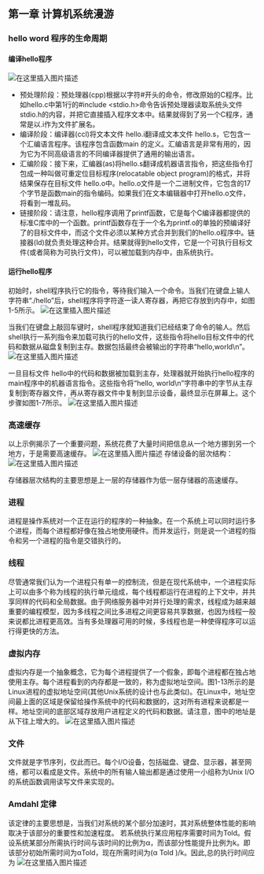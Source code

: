 ## 第一章  计算机系统漫游
### hello word 程序的生命周期
#### 编译hello程序
![在这里插入图片描述](https://img-blog.csdnimg.cn/56cf106663044898b83ef30b814dc0ac.png)
- 预处理阶段：预处理器(cpp)根据以字符#开头的命令，修改原始的C程序。比如hello.c中第1行的#include <stdio.h>命令告诉预处理器读取系统头文件stdio.h的内容，并把它直接插入程序文本中。结果就得到了另一个C程序，通常是以.i作为文件扩展名。
- 编译阶段：编译器(ccl)将文本文件 hello.i翻译成文本文件 hello.s，它包含一个汇编语言程序。该程序包含函数main 的定义。汇编语言是非常有用的，因为它为不同高级语言的不同编译器提供了通用的输出语言。
- 汇编阶段：接下来，汇编器(as)将hello.s翻译成机器语言指令，把这些指令打包成一种叫做可重定位目标程序(relocatable object program)的格式，并将结果保存在目标文件 hello.o中。hello.o文件是一个二进制文件，它包含的17个字节是函数main的指令编码。如果我们在文本编辑器中打开hello.o文件，将看到一堆乱码。
- 链接阶段：请注意，hello程序调用了printf函数，它是每个C编译器都提供的标准C库中的一个函数。printf函数存在于一个名为printf.o的单独的预编译好了的目标文件中，而这个文件必须以某种方式合并到我们的hello.o程序中。链接器(ld)就负责处理这种合并。结果就得到hello文件，它是一个可执行目标文件(或者简称为可执行文件)，可以被加载到内存中，由系统执行。


#### 运行hello程序
初始时，shell程序执行它的指令，等待我们输入一个命令。当我们在键盘上输人字符串“./hello”后，shell程序将字符逐一读人寄存器，再把它存放到内存中，如图1-5所示。
![在这里插入图片描述](https://img-blog.csdnimg.cn/df571b056e174975805334ac31b83e41.png)

当我们在键盘上敲回车键时，shell程序就知道我们已经结束了命令的输人。然后shell执行一系列指令来加载可执行的hello文件，这些指令将hello目标文件中的代码和数据从磁盘复制到主存。数据包括最终会被输出的字符串“hello,world\n”。
![在这里插入图片描述](https://img-blog.csdnimg.cn/17d7c2936c004902a88ae17b3f2d08ba.png)

一旦目标文件 hello中的代码和数据被加载到主存，处理器就开始执行hello程序的 main程序中的机器语言指令。这些指令将“hello, world\n”字符串中的字节从主存复制到寄存器文件，再从寄存器文件中复制到显示设备，最终显示在屏幕上。这个步骤如图1-7所示。
![在这里插入图片描述](https://img-blog.csdnimg.cn/3367aca622074331b1364f8d77e92ab1.png)
### 高速缓存
以上示例揭示了一个重要问题，系统花费了大量时间把信息从一个地方挪到另一个地方，于是需要高速缓存。
![在这里插入图片描述](https://img-blog.csdnimg.cn/6ff1522d9a9f40e1ab2f9b1a25de4df1.png)
存储设备的层次结构：
![在这里插入图片描述](https://img-blog.csdnimg.cn/8e3329b6a9474309b68cb577e69e3555.png)


存储器层次结构的主要思想是上一层的存储器作为低一层存储器的高速缓存。

### 进程
进程是操作系统对一个正在运行的程序的一种抽象。在一个系统上可以同时运行多个进程，而每个进程都好像在独占地使用硬件。而并发运行，则是说一个进程的指令和另一个进程的指令是交错执行的。

### 线程
尽管通常我们认为一个进程只有单一的控制流，但是在现代系统中，一个进程实际上可以由多个称为线程的执行单元组成，每个线程都运行在进程的上下文中，并共享同样的代码和全局数据。由于网络服务器中对并行处理的需求，线程成为越来越重要的编程模型，因为多线程之间比多进程之间更容易共享数据，也因为线程一般来说都比进程更高效。当有多处理器可用的时候，多线程也是一种使得程序可以运行得更快的方法。

### 虚拟内存
虚拟内存是一个抽象概念，它为每个进程提供了一个假象，即每个进程都在独占地使用主存。每个进程看到的内存都是一致的，称为虚拟地址空间。图1-13所示的是Linux进程的虚拟地址空间(其他Unix系统的设计也与此类似)。在Linux中，地址空间最上面的区域是保留给操作系统中的代码和数据的，这对所有进程来说都是一样。地址空间的底部区域存放用户进程定义的代码和数据。请注意，图中的地址是从下往上增大的。
![在这里插入图片描述](https://img-blog.csdnimg.cn/af84e2cc465c4323b4e1bcddcc7559d1.png)

### 文件
文件就是字节序列，仅此而已。每个I/O设备，包括磁盘、键盘、显示器，甚至网络，都可以看成是文件。系统中的所有输人输出都是通过使用一小组称为Unix I/O 的系统函数调用读写文件来实现的。

### Amdahl 定律
该定律的主要思想是，当我们对系统的某个部分加速时，其对系统整体性能的影响取决于该部分的重要性和加速程度。
若系统执行某应用程序需要时间为Told。假设系统某部分所需执行时间与该时间的比例为α，而该部分性能提升比例为k。即该部分初始所需时间为αTold，现在所需时间为(α Told )/k。因此,总的执行时间应为
![在这里插入图片描述](https://img-blog.csdnimg.cn/5eb98cc25e144c51a6dd6cab80422102.png)